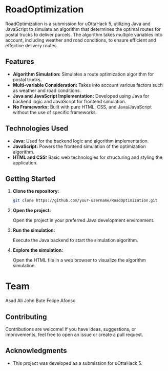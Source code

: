 # RoadOptimization

RoadOptimization is a submission for uOttaHack 5, utilizing Java and JavaScript to simulate an algorithm that determines the optimal routes for postal trucks to deliver parcels. The algorithm takes multiple variables into account, including weather and road conditions, to ensure efficient and effective delivery routes.

## Features

- **Algorithm Simulation:** Simulates a route optimization algorithm for postal trucks.
- **Multi-variable Consideration:** Takes into account various factors such as weather and road conditions.
- **Java and JavaScript Implementation:** Developed using Java for backend logic and JavaScript for frontend simulation.
- **No Frameworks:** Built with pure HTML, CSS, and Java/JavaScript without the use of specific frameworks.

## Technologies Used

- **Java:** Used for the backend logic and algorithm implementation.
- **JavaScript:** Powers the frontend simulation of the optimization algorithm.
- **HTML and CSS:** Basic web technologies for structuring and styling the application.

## Getting Started

1. **Clone the repository:**

    ```bash
    git clone https://github.com/your-username/RoadOptimization.git
    ```

2. **Open the project:**

    Open the project in your preferred Java development environment.

3. **Run the simulation:**

    Execute the Java backend to start the simulation algorithm.

4. **Explore the simulation:**

    Open the HTML file in a web browser to visualize the algorithm simulation.

# Team

Asad Ali 
John Bute
Felipe Afonso

## Contributing

Contributions are welcome! If you have ideas, suggestions, or improvements, feel free to open an issue or create a pull request.

## Acknowledgments

- This project was developed as a submission for uOttaHack 5.
